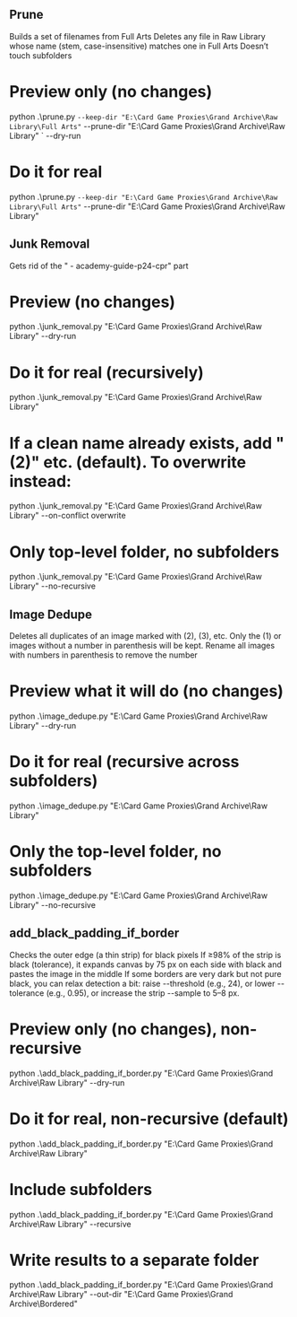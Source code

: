 Prune
-------------------------------------
Builds a set of filenames from Full Arts
Deletes any file in Raw Library whose name (stem, case-insensitive) matches one in Full Arts
Doesn’t touch subfolders

# Preview only (no changes)
python .\prune.py `
  --keep-dir "E:\Card Game Proxies\Grand Archive\Raw Library\Full Arts" `
  --prune-dir "E:\Card Game Proxies\Grand Archive\Raw Library" `
  --dry-run

# Do it for real
python .\prune.py `
  --keep-dir "E:\Card Game Proxies\Grand Archive\Raw Library\Full Arts" `
  --prune-dir "E:\Card Game Proxies\Grand Archive\Raw Library"


Junk Removal
---------------------------
Gets rid of the " - academy-guide-p24-cpr" part

# Preview (no changes)
python .\junk_removal.py "E:\Card Game Proxies\Grand Archive\Raw Library" --dry-run

# Do it for real (recursively)
python .\junk_removal.py "E:\Card Game Proxies\Grand Archive\Raw Library"

# If a clean name already exists, add " (2)" etc. (default). To overwrite instead:
python .\junk_removal.py "E:\Card Game Proxies\Grand Archive\Raw Library" --on-conflict overwrite

# Only top-level folder, no subfolders
python .\junk_removal.py "E:\Card Game Proxies\Grand Archive\Raw Library" --no-recursive


Image Dedupe
-------------------------
Deletes all duplicates of an image marked with (2), (3), etc. Only the (1) or images without a number in parenthesis will be kept. Rename all images with numbers in parenthesis to remove the number

# Preview what it will do (no changes)
python .\image_dedupe.py "E:\Card Game Proxies\Grand Archive\Raw Library" --dry-run

# Do it for real (recursive across subfolders)
python .\image_dedupe.py "E:\Card Game Proxies\Grand Archive\Raw Library"

# Only the top-level folder, no subfolders
python .\image_dedupe.py "E:\Card Game Proxies\Grand Archive\Raw Library" --no-recursive


add_black_padding_if_border
--------------------------------------------------
Checks the outer edge (a thin strip) for black pixels
If ≥98% of the strip is black (tolerance), it expands canvas by 75 px on each side with black and pastes the image in the middle
If some borders are very dark but not pure black, you can relax detection a bit:
    raise --threshold (e.g., 24),
    or lower --tolerance (e.g., 0.95),
    or increase the strip --sample to 5–8 px.

# Preview only (no changes), non-recursive
python .\add_black_padding_if_border.py "E:\Card Game Proxies\Grand Archive\Raw Library" --dry-run

# Do it for real, non-recursive (default)
python .\add_black_padding_if_border.py "E:\Card Game Proxies\Grand Archive\Raw Library"

# Include subfolders
python .\add_black_padding_if_border.py "E:\Card Game Proxies\Grand Archive\Raw Library" --recursive

# Write results to a separate folder
python .\add_black_padding_if_border.py "E:\Card Game Proxies\Grand Archive\Raw Library" --out-dir "E:\Card Game Proxies\Grand Archive\Bordered"
